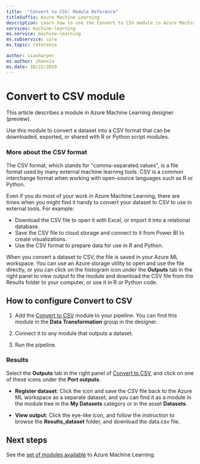 ```yaml
---
title:  "Convert to CSV: Module Reference"
titleSuffix: Azure Machine Learning
description: Learn how to use the Convert to CSV module in Azure Machine Learning to convert a dataset into a CSV format that can be downloaded, exported, or shared with R or Python script modules.
services: machine-learning
ms.service: machine-learning
ms.subservice: core
ms.topic: reference

author: xiaoharper
ms.author: zhanxia
ms.date: 10/22/2019
---
```


# Convert to CSV module

This article describes a module in Azure Machine Learning designer (preview).

Use this module to convert a dataset into a CSV format that can be downloaded, exported, or shared with R or Python script modules.

### More about the CSV format 

The CSV format, which stands for "comma-separated values", is a file format used by many external machine learning tools. CSV is a common interchange format when working with open-source languages such as R or Python.

Even if you do most of your work in Azure Machine Learning, there are times when you might find it handy to convert your dataset to CSV to use in external tools. For example:

+ Download the CSV file to open it with Excel, or import it into a relational database.  
+ Save the CSV file to cloud storage and connect to it from Power BI to create visualizations.  
+ Use the CSV format to prepare data for use in R and Python. 

When you convert a dataset to CSV, the file is saved in your Azure ML workspace. You can use an Azure storage utility to open and use the file directly, or you can click on the histogram icon under the **Outputs** tab in the right panel to view output fo the module and download the CSV file from the Results folder to your computer, or use it in R or Python code.  

## How to configure Convert to CSV


1.  Add the [Convert to CSV](./convert-to-csv.md) module to your pipeline. You can find this module in the **Data Transformation** group in the designer. 

2. Connect it to any module that outputs a dataset.   
  
3.  Run the pipeline.

### Results
  

Select the **Outputs** tab in the right panel of [Convert to CSV](./convert-to-csv.md), and click on one of these icons under the **Port outputs**.  

+ **Register dataset**: Click the icon and save the CSV file back to the Azure ML workspace as a separate dataset, and you can find it as a module in the module tree in the **My Datasets** category or in the asset **Datasets**.

 + **View output**: Click the eye-like icon, and follow the instruction to browse the **Results_dataset** folder, and download the data.csv file.

 


## Next steps

See the [set of modules available](module-reference.md) to Azure Machine Learning. 
